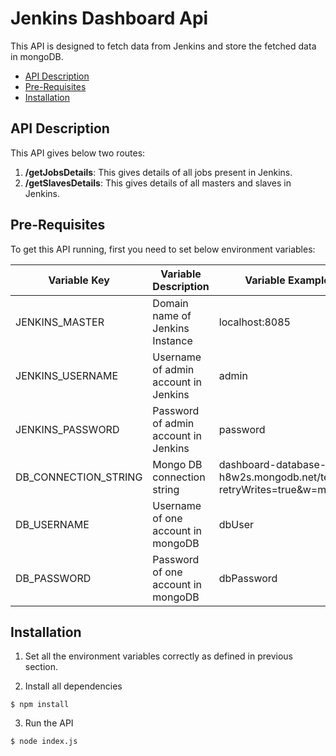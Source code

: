# Jenkins Dashboard Api

This API is designed to fetch data from Jenkins and store the fetched data in mongoDB.

* [API Description](#api-description "Goto API Description")
* [Pre-Requisites](#pre-requisites "Goto Pre-Requisites")
* [Installation](#installation "Goto Installation")

## API Description

This API gives below two routes:

1. **/getJobsDetails**: This gives details of all jobs present in Jenkins.
2. **/getSlavesDetails**: This gives details of all masters and slaves in Jenkins.

## Pre-Requisites

To get this API running, first you need to set below environment variables:


Variable Key          | Variable Description                 | Variable Example
--------------------- | ------------------------------------ | -----------------
JENKINS_MASTER        | Domain name of Jenkins Instance      | localhost:8085
JENKINS_USERNAME      | Username of admin account in Jenkins | admin
JENKINS_PASSWORD      | Password of admin account in Jenkins | password
DB_CONNECTION_STRING  | Mongo DB connection string           | dashboard-database-h8w2s.mongodb.net/test?retryWrites=true&w=majority
DB_USERNAME           | Username of one account in mongoDB   | dbUser
DB_PASSWORD           | Password of one account in mongoDB   | dbPassword

## Installation

1. Set all the environment variables correctly as defined in previous section.

2. Install all dependencies

```
$ npm install
```

3. Run the API 

```
$ node index.js
```
